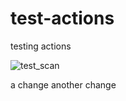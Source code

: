# test-actions
testing actions


![test_scan](https://github.com/maarten-boot/test-actions/actions/workflows/main.yml/badge.svg?event=push)

a change
another change

